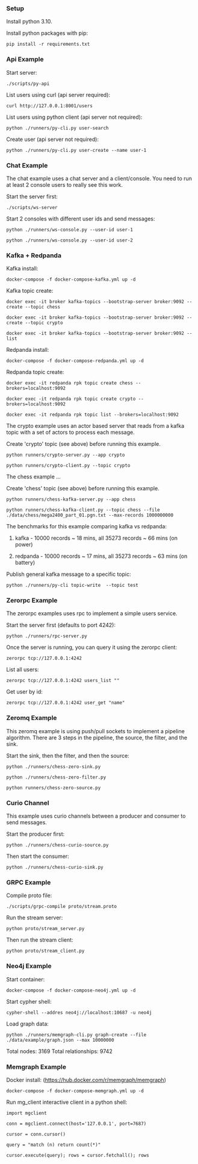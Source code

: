 ### Setup

Install python 3.10.

Install python packages with pip:

```
pip install -r requirements.txt
```


### Api Example

Start server:

```
./scripts/py-api
```

List users using curl (api server required):

```
curl http://127.0.0.1:8001/users
```

List users using python client (api server not required):

```
python ./runners/py-cli.py user-search
```

Create user (api server not required):

```
python ./runners/py-cli.py user-create --name user-1
```


### Chat Example

The chat example uses a chat server and a client/console.  You need to run at least 2 console users to really see this work.


Start the server first:

```
./scripts/ws-server
```

Start 2 consoles with different user ids and send messages:

```
python ./runners/ws-console.py --user-id user-1

python ./runners/ws-console.py --user-id user-2
```


### Kafka + Redpanda

Kafka install:

```
docker-compose -f docker-compose-kafka.yml up -d
```

Kafka topic create:

```
docker exec -it broker kafka-topics --bootstrap-server broker:9092 --create --topic chess

docker exec -it broker kafka-topics --bootstrap-server broker:9092 --create --topic crypto

docker exec -it broker kafka-topics --bootstrap-server broker:9092 --list
```

Redpanda install:

```
docker-compose -f docker-compose-redpanda.yml up -d

```

Redpanda topic create:

```
docker exec -it redpanda rpk topic create chess --brokers=localhost:9092

docker exec -it redpanda rpk topic create crypto --brokers=localhost:9092

docker exec -it redpanda rpk topic list --brokers=localhost:9092
```


The crypto example uses an actor based server that reads from a kafka topic with a set of actors to process each message.

Create 'crypto' topic (see above) before running this example.

```
python runners/crypto-server.py --app crypto

python runners/crypto-client.py --topic crypto
```

The chess example ...

Create 'chess' topic (see above) before running this example.

```
python runners/chess-kafka-server.py --app chess

python runners/chess-kafka-client.py --topic chess --file ./data/chess/mega2400_part_01.pgn.txt --max-records 1000000000
```

The benchmarks for this example comparing kafka vs redpanda:

  1. kafka - 10000 records ~ 18 mins, all 35273 records ~ 66 mins (on power)

  2. redpanda - 10000 records ~ 17 mins, all 35273 records ~ 63 mins (on battery)


Publish general kafka message to a specific topic:

```
python ./runners/py-cli topic-write  --topic test
```


### Zerorpc Example

The zerorpc examples uses rpc to implement a simple users service.

Start the server first (defaults to port 4242):

```
python ./runners/rpc-server.py
```

Once the server is running, you can query it using the zerorpc client:

```
zerorpc tcp://127.0.0.1:4242
```

List all users:

```
zerorpc tcp://127.0.0.1:4242 users_list ""
```

Get user by id:

```
zerorpc tcp://127.0.0.1:4242 user_get "name"
```


### Zeromq Example

This zeromq example is using push/pull sockets to implement a pipeline algorithm.  There are 3 steps in the pipeline, the source, the filter, and the sink.  

Start the sink, then the filter, and then the source:

```
python ./runners/chess-zero-sink.py

python ./runners/chess-zero-filter.py

python runners/chess-zero-source.py
```


### Curio Channel

This example uses curio channels between a producer and consumer to send messages.

Start the producer first:

```
python ./runners/chess-curio-source.py
```

Then start the consumer:

```
python ./runners/chess-curio-sink.py
```


### GRPC Example

Compile proto file:

```
./scripts/grpc-compile proto/stream.proto
```

Run the stream server:

```
python proto/stream_server.py
```

Then run the stream client:

```
python proto/stream_client.py
```

### Neo4j Example

Start container:

```
docker-compose -f docker-compose-neo4j.yml up -d
```

Start cypher shell:

```
cypher-shell --addres neo4j://localhost:10687 -u neo4j
```

Load graph data:

```
python ./runners/memgraph-cli.py graph-create --file ./data/example/graph.json --max 10000000
```

Total nodes: 3169
Total relationships: 9742


### Memgraph Example

Docker install: (https://hub.docker.com/r/memgraph/memgraph)

```
docker-compose -f docker-compose-memgraph.yml up -d

```

Run mg_client interactive client in a python shell:

```
import mgclient

conn = mgclient.connect(host='127.0.0.1', port=7687)

cursor = conn.cursor()

query = "match (n) return count(*)"

cursor.execute(query); rows = cursor.fetchall(); rows
```

